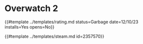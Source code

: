 # Overwatch 2

{{#template ../templates/rating.md status=Garbage date=12/10/23 installs=Yes opens=No}}

{{#template ../templates/steam.md id=2357570}}